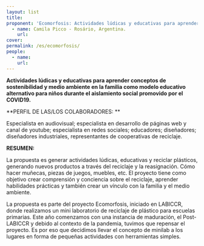 ```yaml
---
layout: list
title: 
proponent: 'Ecomorfosis: Actividades lúdicas y educativas para aprender conceptos de sostenibilidad y medio ambiente'
  - name: Camila Picco - Rosário, Argentina. 
    url: 
cover:
permalink: /es/ecomorfosis/
people:
  - name: 
    url: 
---
```


**Actividades lúdicas y educativas para aprender conceptos de sostenibilidad y medio ambiente en la familia como modelo educativo alternativo para niños durante el aislamiento social promovido por el COVID19.**

**PERFIL DE LAS/LOS COLABORADORES: **
  
Especialista en audiovisual; especialista en desarrollo de páginas web y canal de youtube; especialista en redes sociales; educadores; diseñadores; diseñadores industriales, representantes de cooperativas de reciclaje.

**RESUMEN:**
  
La propuesta es generar actividades lúdicas, educativas y reciclar plásticos, generando nuevos productos a través del reciclaje y la reasignación. Cómo hacer muñecas, piezas de juegos, muebles, etc. El proyecto tiene como objetivo crear comprensión y conciencia sobre el reciclaje, aprender habilidades prácticas y también crear un vínculo con la familia y el medio ambiente.
  
La propuesta es parte del proyecto Ecomorfosis, iniciado en LABICCR, donde realizamos un mini laboratorio de reciclaje de plástico para escuelas primarias. Este año comenzamos con una instancia de maduración, el Post-LABICCR y debido al contexto de la pandemia, tuvimos que repensar el proyecto. Es por eso que decidimos llevar el concepto de minilab a los lugares en forma de pequeñas actividades con herramientas simples.
